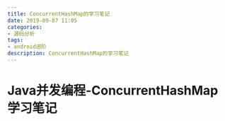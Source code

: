 ```yaml
---
title: ConcurrentHashMap的学习笔记
date: 2019-09-07 11:05
categories: 
- 源码分析
tags:
- android进阶
description: ConcurrentHashMap的学习笔记
---
```


# Java并发编程-ConcurrentHashMap学习笔记


